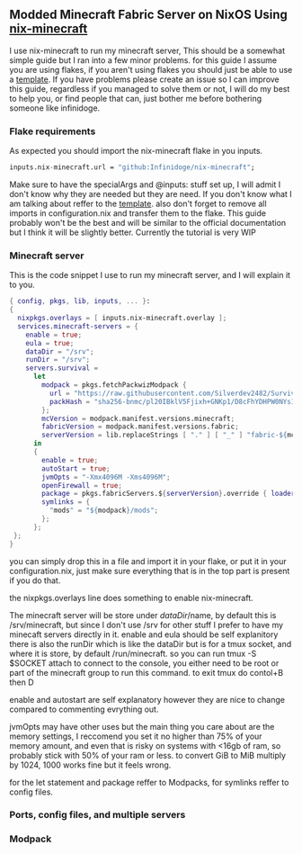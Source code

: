 ## Modded Minecraft Fabric Server on NixOS Using [nix-minecraft](https://github.com/Infinidoge/nix-minecraft)

I use nix-minecraft to run my minecraft server, This should be a somewhat
simple guide but I ran into a few minor problems. for this guide I assume
you are using flakes, if you aren't using flakes you should just be able
to use a [template](../files/flake.nix). If you have problems please create
an issue so I can improve this guide, regardless if you managed to solve
them or not, I will do my best to help you, or find people that can,
just bother me before bothering someone like infinidoge.

### Flake requirements

As expected you should import the nix-minecraft flake in you inputs.
```nix
inputs.nix-minecraft.url = "github:Infinidoge/nix-minecraft";
```
Make sure to have the specialArgs and @inputs: stuff set up, I will
admit I don't know why they are needed but they are need. If you don't
know what I am talking about reffer to the [template](../files/flake.nix).
also don't forget to remove all imports in configuration.nix and transfer
them to the flake. This guide probably won't be the best and will be similar
to the official documentation but I think it will be slightly better.
Currently the tutorial is very WIP

### Minecraft server

This is the code snippet I use to run my minecraft server, and I will
explain it to you.
```nix
{ config, pkgs, lib, inputs, ... }:
{
  nixpkgs.overlays = [ inputs.nix-minecraft.overlay ];
  services.minecraft-servers = {
    enable = true;
    eula = true;
    dataDir = "/srv";
    runDir = "/srv";
    servers.survival =
      let
        modpack = pkgs.fetchPackwizModpack {
          url = "https://raw.githubusercontent.com/Silverdev2482/Survival-mods/main/pack.toml";
          packHash = "sha256-bnmc/pl20IBklV5Fjixh+GNKp1/D8cFhYDHPW0NYs1g=";
        };
        mcVersion = modpack.manifest.versions.minecraft;
        fabricVersion = modpack.manifest.versions.fabric;
        serverVersion = lib.replaceStrings [ "." ] [ "_" ] "fabric-${mcVersion}";
      in
      {
        enable = true;
        autoStart = true;
        jvmOpts = "-Xmx4096M -Xms4096M";
        openFirewall = true;
        package = pkgs.fabricServers.${serverVersion}.override { loaderVersion = fabricVersion; };
        symlinks = {
          "mods" = "${modpack}/mods";
        };
      };
 };
}
```
you can simply drop this in a file and import it in your flake, or put it
in your configuration.nix, just make sure everything that is in the top
part is present if you do that. 

the nixpkgs.overlays line does something to enable nix-minecraft.

The minecraft server will be store under $dataDir/$name, by default this
is /srv/minecraft, but since I don't use /srv for other stuff I prefer to
have my minecaft servers directly in it. enable and eula should be self
explanitory there is also the runDir which is like the dataDir but is for
a tmux socket, and where it is store, by default /run/minecraft. so you can
run tmux -S $SOCKET attach to connect to the console, you either need to be
root or part of the minecraft group to run this command. to exit tmux do
contol+B then D

enable and autostart are self explanatory however they are nice to change
compared to commenting evrything out.

jvmOpts may have other uses but the main thing you care about are the memory
settings, I reccomend you set it no higher than 75% of your memory amount,
and even that is risky on systems with <16gb of ram, so probably stick with
50% of your ram or less. to convert GiB to MiB multiply by 1024, 1000 works
fine but it feels wrong.

for the let statement and package reffer to Modpacks, for symlinks reffer to
config files.

### Ports, config files, and multiple servers


### Modpack

